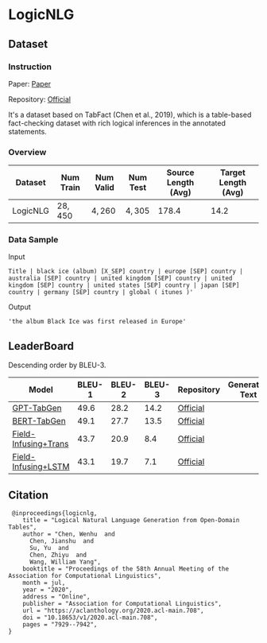 # LogicNLG

## Dataset

### Instruction

Paper: [Paper](https://arxiv.org/abs/2004.10404)

Repository: [Official](https://github.com/wenhuchen/LogicNLG)

It's a dataset based on TabFact (Chen et al., 2019), which is a table-based fact-checking dataset with rich logical inferences in the annotated statements.

### Overview

| Dataset  | Num Train | Num Valid | Num Test | Source Length (Avg) | Target Length (Avg) |
| -------- | --------- | --------- | -------- | ------------------- | ------------------- |
| LogicNLG | $28,450$  | $4,260$   | $4,305$  | $178.4$             | $14.2$              |

### Data Sample

Input

```
Title | black ice (album) [X_SEP] country | europe [SEP] country | australia [SEP] country | united kingdom [SEP] country | united kingdom [SEP] country | united states [SEP] country | japan [SEP] country | germany [SEP] country | global ( itunes )'
```

Output

```
'the album Black Ice was first released in Europe'
```

## LeaderBoard

Descending order by BLEU-3.

| Model                                                      | BLEU-1 | BLEU-2 | BLEU-3 | Repository                                        | Generated Text |
| ---------------------------------------------------------- | ------ | ------ | ------ | ------------------------------------------------- | -------------- |
| [GPT-TabGen](https://arxiv.org/abs/2004.10404)             | $49.6$ | $28.2$ | $14.2$ | [Official](https://github.com/wenhuchen/LogicNLG) |                |
| [BERT-TabGen](https://arxiv.org/abs/2004.10404)            | $49.1$ | $27.7$ | $13.5$ | [Official](https://github.com/wenhuchen/LogicNLG) |                |
| [Field-Infusing+Trans]((https://arxiv.org/abs/2004.10404)) | $43.7$ | $20.9$ | $8.4$  | [Official](https://github.com/wenhuchen/LogicNLG) |                |
| [Field-Infusing+LSTM](https://arxiv.org/abs/2004.10404)    | $43.1$ | $19.7$ | $7.1$  | [Official](https://github.com/wenhuchen/LogicNLG) |                |


## Citation

```
 @inproceedings{logicnlg,
    title = "Logical Natural Language Generation from Open-Domain Tables",
    author = "Chen, Wenhu  and
      Chen, Jianshu  and
      Su, Yu  and
      Chen, Zhiyu  and
      Wang, William Yang",
    booktitle = "Proceedings of the 58th Annual Meeting of the Association for Computational Linguistics",
    month = jul,
    year = "2020",
    address = "Online",
    publisher = "Association for Computational Linguistics",
    url = "https://aclanthology.org/2020.acl-main.708",
    doi = "10.18653/v1/2020.acl-main.708",
    pages = "7929--7942",
}
```